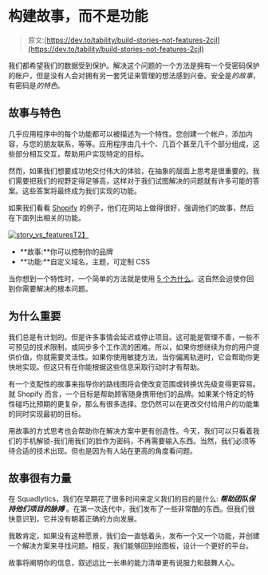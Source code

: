 # 构建故事，而不是功能

> 原文:[https://dev.to/tability/build-stories-not-features-2cjl](https://dev.to/tability/build-stories-not-features-2cjl)

我们都希望我们的数据受到保护。解决这个问题的一个方法是拥有一个受密码保护的帐户，但是没有人会对拥有另一套凭证来管理的想法感到兴奋。安全是*的故事*，有密码是*的特色*。

## 故事与特色

几乎应用程序中的每个功能都可以被描述为一个特性。您创建一个帐户，添加内容，与您的朋友联系，等等。应用程序由几十个、几百个甚至几千个部分组成，这些部分相互交互，帮助用户实现特定的目标。

然而，如果我们想要成功地交付伟大的体验，在抽象的层面上思考是很重要的。我们需要把我们的视野定得足够高，这样对于我们试图解决的问题就有许多可能的答案。这些答案将最终成为我们实现的功能。

如果我们看看 [Shopify](https://www.shopify.com/) 的例子，他们在网站上做得很好，强调他们的故事，然后在下面列出相关的功能。

[![story_vs_features](../Images/ba726482bc336951fa58e06f10902d5c.png)T2】](https://res.cloudinary.com/practicaldev/image/fetch/s--s3JqST9Y--/c_limit%2Cf_auto%2Cfl_progressive%2Cq_auto%2Cw_880/https://blog.squadlytics.com/content/images/2018/08/story_vs_features.png)

*   **故事:**你可以控制你的品牌
*   **功能:**自定义域名，主题，可定制 CSS

当你想到一个特性时，一个简单的方法就是使用 [5 个为什么](https://en.wikipedia.org/wiki/5_Whys)。这自然会迫使你回到你需要解决的根本问题。

## 为什么重要

我们总是有计划的。但是许多事情会延迟或停止项目。这可能是管理不善，一些不可预见的技术限制，或同步多个工作流的困难。所以，如果你想继续为你的用户提供价值，你就需要灵活性。如果你使用敏捷方法，当你偏离轨道时，它会帮助你更快地实现。但这只有在你能根据这些信息采取行动时才有帮助。

有一个支配性的故事来指导你的路线图将会使改变范围或转换优先级变得更容易。就 Shopify 而言，一个目标是帮助顾客随身携带他们的品牌。如果某个特定的特性碰巧比预期的更复杂，那么有很多选择。您仍然可以在更改交付给用户的功能集的同时实现最初的目标。

用故事的方式思考也会帮助你在解决方案中更有创造性。今天，我们可以只看着我们的手机解锁-我们用我们的脸作为密码，不再需要输入东西。当然，我们必须等待合适的技术出现。但也是因为有人站在更高的角度看问题。

## 故事很有力量

在 Squadlytics，我们在早期花了很多时间来定义我们的目的是什么: ***帮助团队保持他们项目的脉搏*** 。在第一次迭代中，我们发布了一些非常酷的东西。但我们很快意识到，它并没有朝着正确的方向发展。

我敢肯定，如果没有这种愿景，我们会一直低着头，发布一个又一个功能，并创建一个解决方案来寻找问题。相反，我们能够回到绘图板，设计一个更好的平台。

故事将阐明你的信息，叙述远比一长串的能力清单更有说服力和鼓舞人心。